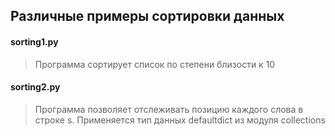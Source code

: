 ## Различные примеры сортировки данных

#### sorting1.py
> Программа сортирует список по степени близости к 10

#### sorting2.py
> Программа позволяет отслеживать позицию каждого слова в строке s. 
> Применяется тип данных defaultdict из модуля collections